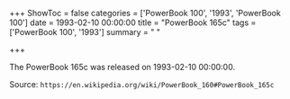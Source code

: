 +++
ShowToc = false
categories = ['PowerBook 100', '1993', 'PowerBook 100']
date = 1993-02-10 00:00:00
title = "PowerBook 165c"
tags = ['PowerBook 100', '1993']
summary = " "

+++

The PowerBook 165c was released on 1993-02-10 00:00:00.

Source: `https://en.wikipedia.org/wiki/PowerBook_160#PowerBook_165c`

